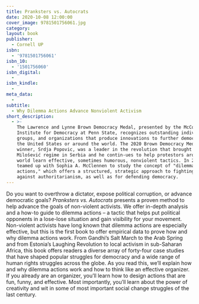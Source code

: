 ```yaml
---
title: Pranksters vs. Autocrats
date: 2020-10-08 12:00:00
cover_image: 9781501756061.jpg
category:
layout: book
publisher:
  - Cornell UP
isbn:
  - '9781501756061'
isbn_10:
  - '1501756060'
isbn_digital:
  -
isbn_kindle:
  -
meta_data:
  -
subtitle:
  - Why Dilemma Actions Advance Nonviolent Activism
short_description:
  - >-
    The Lawrence and Lynne Brown Democracy Medal, presented by the McCourtney
    Institute for Democracy at Penn State, recognizes outstanding individuals,
    groups, and organizations that produce innovations to further democracy in
    the United States or around the world. The 2020 Brown Democracy Medal
    winner, Srdja Popovic, was a leader in the revolution that brought down the
    Milošević regime in Serbia and he contin-ues to help protestors around the
    world learn effective, sometimes humorous, nonviolent tactics. In 2020, he
    teamed up with Sophia A. McClennen to study the concept of "dilemma
    actions," which offers a structured, strategic approach to fighting back
    against authoritarianism, as well as for defending democracy.
---
```


Do you want to overthrow a dictator, expose political corruption, or advance democratic goals? *Pranksters vs. Autocrats* presents a proven method to help advance the goals of non-violent activists. We offer in-depth analysis and a how-to guide to dilemma actions – a tactic that helps put political opponents in a lose-lose situation and gain visibility for your movement. Non-violent activists have long known that dilemma actions are especially effective, but this is the first book to offer empirical data to prove how and why dilemma actions work. From Gandhi’s Salt March to the Arab Spring and from Estonia’s Laughing Revolution to local activism in sub-Saharan Africa, this book offers readers a diverse array of forty-four case studies that have shaped popular struggles for democracy and a wide range of human rights struggles across the globe. As you read this, we’ll explain how and why dilemma actions work and how to think like an effective organizer. If you already are an organizer, you’ll learn how to design actions that are fun, funny, and effective. Most importantly, you’ll learn about the power of creativity and wit in some of most important social change struggles of the last century.